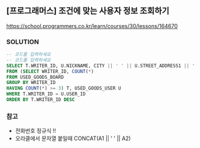 ## [프로그래머스] 조건에 맞는 사용자 정보 조회하기
https://school.programmers.co.kr/learn/courses/30/lessons/164670

### SOLUTION
```SQL
-- 코드를 입력하세요
-- 코드를 입력하세요
SELECT T.WRITER_ID, U.NICKNAME, CITY || ' ' || U.STREET_ADDRESS1 || ' ' || U.STREET_ADDRESS2 AS "전체주소", REGEXP_REPLACE(TLNO, '(.{3})(.+)(.{4})', '\1-\2-\3') AS "전화번호"
FROM (SELECT WRITER_ID, COUNT(*)
FROM USED_GOODS_BOARD 
GROUP BY WRITER_ID
HAVING COUNT(*) >= 3) T, USED_GOODS_USER U 
WHERE T.WRITER_ID = U.USER_ID
ORDER BY T.WRITER_ID DESC
```

### 참고
- 전화번호 정규식 !! 
- 오라클에서 문자열 붙일때 CONCAT(A1 || ' ' || A2)